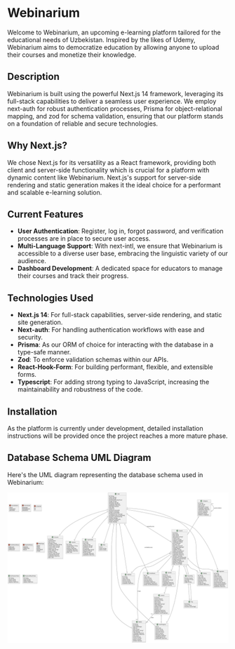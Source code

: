 # Webinarium

Welcome to Webinarium, an upcoming e-learning platform tailored for the educational needs of Uzbekistan. Inspired by the likes of Udemy, Webinarium aims to democratize education by allowing anyone to upload their courses and monetize their knowledge.

## Description

Webinarium is built using the powerful Next.js 14 framework, leveraging its full-stack capabilities to deliver a seamless user experience. We employ next-auth for robust authentication processes, Prisma for object-relational mapping, and zod for schema validation, ensuring that our platform stands on a foundation of reliable and secure technologies.

## Why Next.js?

We chose Next.js for its versatility as a React framework, providing both client and server-side functionality which is crucial for a platform with dynamic content like Webinarium. Next.js's support for server-side rendering and static generation makes it the ideal choice for a performant and scalable e-learning solution.

## Current Features

- **User Authentication**: Register, log in, forgot password, and verification processes are in place to secure user access.
- **Multi-Language Support**: With next-intl, we ensure that Webinarium is accessible to a diverse user base, embracing the linguistic variety of our audience.
- **Dashboard Development**: A dedicated space for educators to manage their courses and track their progress.

## Technologies Used

- **Next.js 14**: For full-stack capabilities, server-side rendering, and static site generation.
- **Next-auth**: For handling authentication workflows with ease and security.
- **Prisma**: As our ORM of choice for interacting with the database in a type-safe manner.
- **Zod**: To enforce validation schemas within our APIs.
- **React-Hook-Form**: For building performant, flexible, and extensible forms.
- **Typescript**: For adding strong typing to JavaScript, increasing the maintainability and robustness of the code.

## Installation

As the platform is currently under development, detailed installation instructions will be provided once the project reaches a more mature phase.


## Database Schema UML Diagram

Here's the UML diagram representing the database schema used in Webinarium:

![UML Diagram of Webinarium Database](https://raw.githubusercontent.com/dortesy/webinarium-lms/main/public/database.svg?token=GHSAT0AAAAAACLMB4K3ZBX3APOUOG46UNLKZRQELXA "Webinarium Database Schema")
